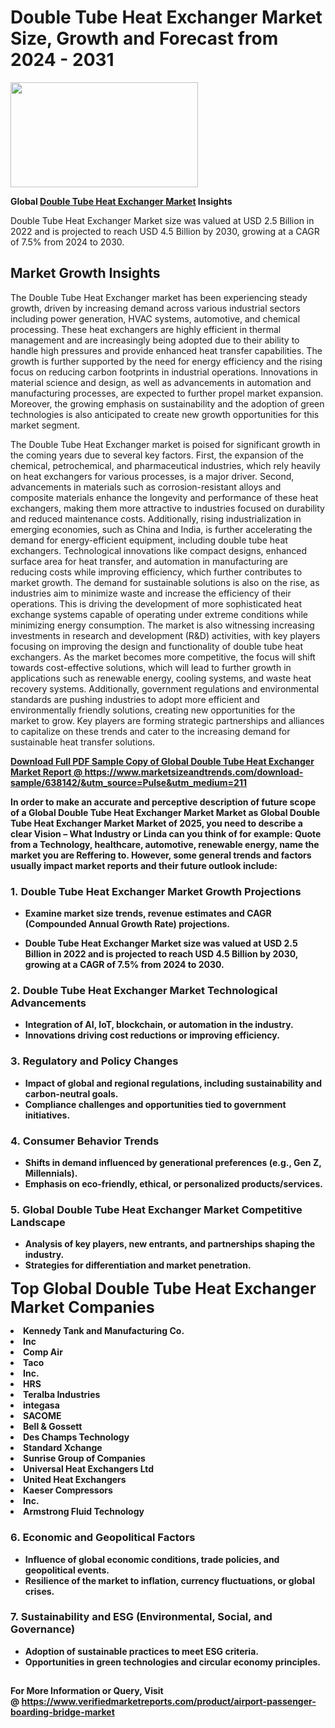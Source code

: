 <H1>Double Tube Heat Exchanger Market Size, Growth and Forecast from 2024 - 2031</H1><img class="aligncenter size-medium wp-image-584254" src="https://thirdeyenews.in/wp-content/uploads/2024/09/Global-Market-Research-300x168.jpeg" alt="" width="300" height="168" /><p><strong>Global&nbsp;<a href="https://www.marketsizeandtrends.com/download-sample/638142/&amp;utm_source=Pulse&amp;utm_medium=211">Double Tube Heat Exchanger Market</a> Insights</strong></p><p>Double Tube Heat Exchanger Market size was valued at USD 2.5 Billion in 2022 and is projected to reach USD 4.5 Billion by 2030, growing at a CAGR of 7.5% from 2024 to 2030.</p><p><h2>Market Growth Insights</h2> <p>The Double Tube Heat Exchanger market has been experiencing steady growth, driven by increasing demand across various industrial sectors including power generation, HVAC systems, automotive, and chemical processing. These heat exchangers are highly efficient in thermal management and are increasingly being adopted due to their ability to handle high pressures and provide enhanced heat transfer capabilities. The growth is further supported by the need for energy efficiency and the rising focus on reducing carbon footprints in industrial operations. Innovations in material science and design, as well as advancements in automation and manufacturing processes, are expected to further propel market expansion. Moreover, the growing emphasis on sustainability and the adoption of green technologies is also anticipated to create new growth opportunities for this market segment.</p> <p><strong><a href="#"></a></strong></p> <p>The Double Tube Heat Exchanger market is poised for significant growth in the coming years due to several key factors. First, the expansion of the chemical, petrochemical, and pharmaceutical industries, which rely heavily on heat exchangers for various processes, is a major driver. Second, advancements in materials such as corrosion-resistant alloys and composite materials enhance the longevity and performance of these heat exchangers, making them more attractive to industries focused on durability and reduced maintenance costs. Additionally, rising industrialization in emerging economies, such as China and India, is further accelerating the demand for energy-efficient equipment, including double tube heat exchangers. Technological innovations like compact designs, enhanced surface area for heat transfer, and automation in manufacturing are reducing costs while improving efficiency, which further contributes to market growth. The demand for sustainable solutions is also on the rise, as industries aim to minimize waste and increase the efficiency of their operations. This is driving the development of more sophisticated heat exchange systems capable of operating under extreme conditions while minimizing energy consumption. The market is also witnessing increasing investments in research and development (R&D) activities, with key players focusing on improving the design and functionality of double tube heat exchangers. As the market becomes more competitive, the focus will shift towards cost-effective solutions, which will lead to further growth in applications such as renewable energy, cooling systems, and waste heat recovery systems. Additionally, government regulations and environmental standards are pushing industries to adopt more efficient and environmentally friendly solutions, creating new opportunities for the market to grow. Key players are forming strategic partnerships and alliances to capitalize on these trends and cater to the increasing demand for sustainable heat transfer solutions. <p><strong><a href="#"></p><p><span class=""><strong>Download Full PDF Sample Copy of Global Double Tube Heat Exchanger Market Report</strong> @ <a href="https://www.marketsizeandtrends.com/download-sample/638142/&amp;utm_source=Pulse&amp;utm_medium=211" target="_blank">https://www.marketsizeandtrends.com/download-sample/638142/&amp;utm_source=Pulse&amp;utm_medium=211</a></span></p><p>In order to make an accurate and perceptive description of future scope of a Global&nbsp;Double Tube Heat Exchanger Market Market as Global&nbsp;Double Tube Heat Exchanger Market Market of 2025, you need to describe a clear Vision &ndash; What Industry or Linda can you think of for example: Quote from a Technology, healthcare, automotive, renewable energy, name the market you are Reffering to. However, some general trends and factors usually impact market reports and their future outlook include:</p><h3>1.&nbsp;<strong>Double Tube Heat Exchanger Market Growth Projections</strong></h3><ul><li>Examine market size trends, revenue estimates and CAGR (Compounded Annual Growth Rate) projections.</li><li><p>Double Tube Heat Exchanger Market size was valued at USD 2.5 Billion in 2022 and is projected to reach USD 4.5 Billion by 2030, growing at a CAGR of 7.5% from 2024 to 2030.</p></li></ul><h3>2.&nbsp;<strong>Double Tube Heat Exchanger Market Technological Advancements</strong></h3><ul><li>Integration of AI, IoT, blockchain, or automation in the industry.</li><li>Innovations driving cost reductions or improving efficiency.</li></ul><h3>3.&nbsp;<strong>Regulatory and Policy Changes</strong></h3><ul><li>Impact of global and regional regulations, including sustainability and carbon-neutral goals.</li><li>Compliance challenges and opportunities tied to government initiatives.</li></ul><h3>4.&nbsp;<strong>Consumer Behavior Trends</strong></h3><ul><li>Shifts in demand influenced by generational preferences (e.g., Gen Z, Millennials).</li><li>Emphasis on eco-friendly, ethical, or personalized products/services.</li></ul><h3>5.&nbsp;<strong>Global Double Tube Heat Exchanger Market Competitive Landscape</strong></h3><ul><li>Analysis of key players, new entrants, and partnerships shaping the industry.</li><li>Strategies for differentiation and market penetration.</li></ul><p data-pm-slice="1 1 []"><span style="color: inherit; font-family: inherit; font-size: 25px;">Top Global Double Tube Heat Exchanger Market Companies</span></p><div class="" data-test-id=""><p><li>Kennedy Tank and Manufacturing Co.</li><li> Inc</li><li> Comp Air</li><li> Taco</li><li> Inc.</li><li> HRS</li><li> Teralba Industries</li><li> integasa</li><li> SACOME</li><li> Bell & Gossett</li><li> Des Champs Technology</li><li> Standard Xchange</li><li> Sunrise Group of Companies</li><li> Universal Heat Exchangers Ltd</li><li> United Heat Exchangers</li><li> Kaeser Compressors</li><li> Inc.</li><li> Armstrong Fluid Technology</li></p></div><h3>6.&nbsp;<strong>Economic and Geopolitical Factors</strong></h3><ul><li>Influence of global economic conditions, trade policies, and geopolitical events.</li><li>Resilience of the market to inflation, currency fluctuations, or global crises.</li></ul><h3>7.&nbsp;<strong>Sustainability and ESG (Environmental, Social, and Governance)</strong></h3><ul><li>Adoption of sustainable practices to meet ESG criteria.</li><li>Opportunities in green technologies and circular economy principles.</li></ul><h2><strong style="font-size: 14px;">For More Information or Query, Visit @&nbsp;</strong><a style="background-color: #ffffff; font-size: 14px;" href="https://www.marketsizeandtrends.com/report/double-tube-heat-exchanger-market/" target="_blank">https://www.verifiedmarketreports.com/product/airport-passenger-boarding-bridge-market</a></h2>
